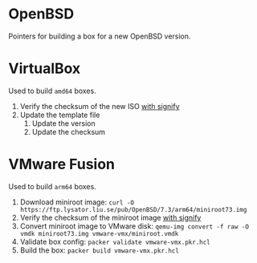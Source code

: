 # OpenBSD

Pointers for building a box for a new OpenBSD version.

# VirtualBox

Used to build `amd64` boxes.

1. Verify the checksum of the new ISO [with signify]
1. Update the template file
    1. Update the version
    1. Update the checksum

[with signify]: https://www.openbsd.org/faq/faq4.html#Download

# VMware Fusion

Used to build `arm64` boxes.

1. Download miniroot image: `curl -O https://ftp.lysator.liu.se/pub/OpenBSD/7.3/arm64/miniroot73.img`
1. Verify the checksum of the miniroot image [with signify]
1. Convert miniroot image to VMware disk: `qemu-img convert -f raw -O vmdk miniroot73.img vmware-vmx/miniroot.vmdk`
1. Validate box config: `packer validate vmware-vmx.pkr.hcl`
1. Build the box: `packer build vmware-vmx.pkr.hcl`
